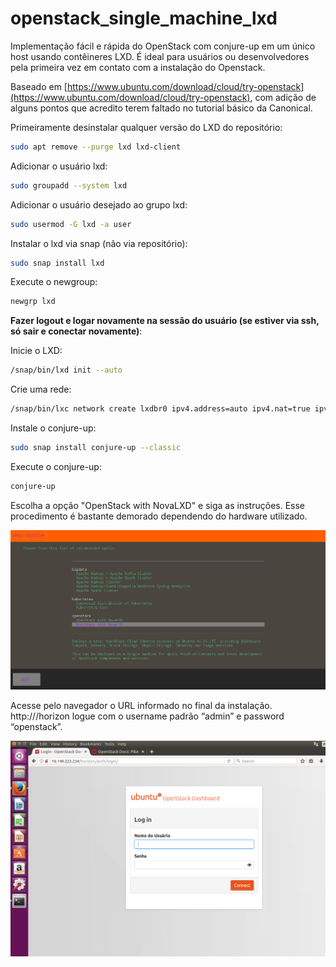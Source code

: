 # openstack_single_machine_lxd
Implementação fácil e rápida do OpenStack com conjure-up em um único host usando contêineres LXD. É ideal para usuários ou desenvolvedores pela primeira vez em contato com a instalação do Openstack. 

Baseado em [https://www.ubuntu.com/download/cloud/try-openstack](https://www.ubuntu.com/download/cloud/try-openstack), com adição de alguns pontos que acredito terem faltado no tutorial básico da Canonical.

Primeiramente desinstalar qualquer versão do LXD do repositório:
```sh
sudo apt remove --purge lxd lxd-client
```

Adicionar o usuário lxd:
```sh
sudo groupadd --system lxd
```

Adicionar o usuário desejado ao grupo lxd:
```sh
sudo usermod -G lxd -a user
```

Instalar o lxd via snap (não via repositório):  
```sh
sudo snap install lxd
```

Execute o newgroup:
```sh
newgrp lxd
```

**Fazer logout e logar novamente na sessão do usuário (se estiver via ssh, só sair e conectar novamente)**:

Inicie o LXD:
```sh
/snap/bin/lxd init --auto
```

Crie uma rede:
```sh
/snap/bin/lxc network create lxdbr0 ipv4.address=auto ipv4.nat=true ipv6.address=none ipv6.nat=false
```

Instale o conjure-up:
```sh
sudo snap install conjure-up --classic
```

Execute o conjure-up:
```sh
conjure-up
```

Escolha a opção "OpenStack with NovaLXD" e siga as instruções. Esse procedimento é bastante demorado dependendo do hardware utilizado.

![Conjure-up](conjure-up.png)

Acesse pelo navegador o URL informado no final da instalação. http://<openstack ip>/horizon logue com o username padrão “admin” e password “openstack”.
  
![Dashboard](dashboard.png)  
